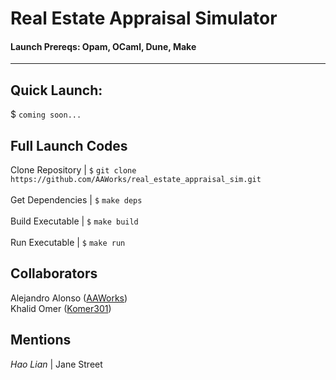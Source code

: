 # Real Estate Appraisal Simulator
#### Launch Prereqs: Opam, OCaml, Dune, Make

---
## Quick Launch: 
$ ```coming soon...``` <br>

## Full Launch Codes
Clone Repository | ```$``` ```git clone https://github.com/AAWorks/real_estate_appraisal_sim.git``` <br><br>
Get Dependencies | ```$``` ```make deps``` <br><br>
Build Executable | ```$``` ```make build ``` <br><br>
Run Executable | ```$``` ```make run``` <br>

## Collaborators
Alejandro Alonso ([AAWorks](https://github.com/AAWorks)) <br>
Khalid Omer ([Komer301](https://github.com/Komer301))

## Mentions
<i>Hao Lian </i>| Jane Street
